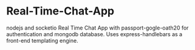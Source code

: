 # Real-Time-Chat-App
nodejs and socketio Real Time Chat App with passport-gogle-oath20 for authentication and mongodb database. 
Uses express-handlebars as a front-end templating engine.
